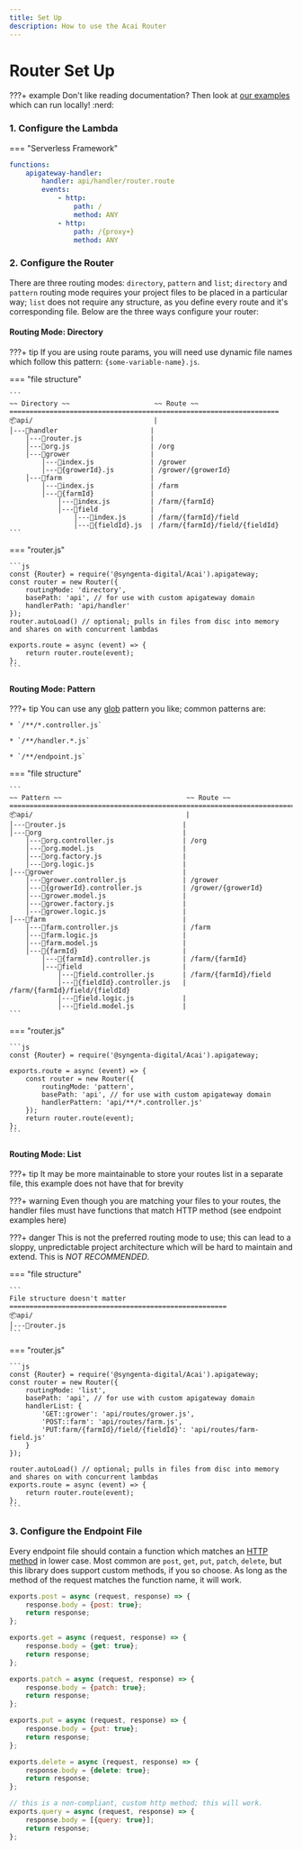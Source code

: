 ```yaml
---
title: Set Up
description: How to use the Acai Router
---
```


# Router Set Up

???+ example
    Don't like reading documentation? Then look at [our examples](https://github.com/syngenta/acai-js-docs/blob/main/examples/apigateway) which can run locally! :nerd:


### 1. Configure the Lambda

=== "Serverless Framework"

```yaml
functions:
    apigateway-handler:
        handler: api/handler/router.route
        events:
            - http:
                path: /
                method: ANY
            - http:
                path: /{proxy+}
                method: ANY    
```

### 2. Configure the Router

There are three routing modes: `directory`, `pattern` and `list`; `directory` and `pattern` routing mode requires your project files to be placed in a particular way; `list` does not require any structure, as you define every route and it's corresponding file. Below are the three ways configure your router:

#### Routing Mode: Directory

???+ tip
    If you are using route params, you will need use dynamic file names which follow this pattern: `{some-variable-name}.js`.

=== "file structure"

    ```
    ~~ Directory ~~                     ~~ Route ~~
    ===================================================================
    📦api/                              |          
    │---📂handler                       |           
        │---📜router.js                 |
        │---📜org.js                    | /org    
        │---📂grower                    |
            │---📜index.js              | /grower
            │---📜{growerId}.js         | /grower/{growerId}
        │---📂farm                      |
            │---📜index.js              | /farm
            │---📂{farmId}              |
                │---📜index.js          | /farm/{farmId}
                │---📂field             |
                    │---📜index.js      | /farm/{farmId}/field
                    │---📜{fieldId}.js  | /farm/{farmId}/field/{fieldId}
    ```

=== "router.js"

    ```js
    const {Router} = require('@syngenta-digital/Acai').apigateway;
    const router = new Router({
        routingMode: 'directory',
        basePath: 'api', // for use with custom apigateway domain
        handlerPath: 'api/handler'
    });
    router.autoLoad() // optional; pulls in files from disc into memory and shares on with concurrent lambdas

    exports.route = async (event) => {
        return router.route(event);
    };
    ```

#### Routing Mode: Pattern

???+ tip
    You can use any [glob](https://en.wikipedia.org/wiki/Glob_(programming)) pattern you like; common patterns are:

    * `/**/*.controller.js`

    * `/**/handler.*.js`

    * `/**/endpoint.js`

=== "file structure"

    ```
    ~~ Pattern ~~                               ~~ Route ~~
    ================================================================================
    📦api/                                      |
    │---📜router.js                             |
    │---📂org                                   |
        │---📜org.controller.js                 | /org
        │---📜org.model.js                      |
        │---📜org.factory.js                    |
        │---📜org.logic.js                      |
    │---📂grower                                |
        │---📜grower.controller.js              | /grower
        │---📜{growerId}.controller.js          | /grower/{growerId}
        │---📜grower.model.js                   |
        │---📜grower.factory.js                 |
        │---📜grower.logic.js                   |
    │---📂farm                                  |
        │---📜farm.controller.js                | /farm
        │---📜farm.logic.js                     |
        │---📜farm.model.js                     |
        │---📂{farmId}                          |
            │---📜{farmId}.controller.js        | /farm/{farmId}
            │---📂field                         |
                │---📜field.controller.js       | /farm/{farmId}/field
                │---📜{fieldId}.controller.js   | /farm/{farmId}/field/{fieldId}
                │---📜field.logic.js            |
                │---📜field.model.js            |
    ```

=== "router.js"

    ```js
    const {Router} = require('@syngenta-digital/Acai').apigateway;

    exports.route = async (event) => {
        const router = new Router({
            routingMode: 'pattern',
            basePath: 'api', // for use with custom apigateway domain
            handlerPattern: 'api/**/*.controller.js'
        });
        return router.route(event);
    };
    ```

#### Routing Mode: List

???+ tip
    It may be more maintainable to store your routes list in a separate file, this example does not have that for brevity

???+ warning
    Even though you are matching your files to your routes, the handler files must have functions that match HTTP method (see endpoint examples here)

???+ danger
    This is not the preferred routing mode to use; this can lead to a sloppy, unpredictable project architecture which will be hard to maintain and extend. This is *NOT RECOMMENDED*.

=== "file structure"

    ```
    File structure doesn't matter
    ======================================================
    📦api/
    │---📜router.js
    ```

=== "router.js"

    ```js
    const {Router} = require('@syngenta-digital/Acai').apigateway;
    const router = new Router({
        routingMode: 'list',
        basePath: 'api', // for use with custom apigateway domain
        handlerList: {
            'GET::grower': 'api/routes/grower.js',
            'POST::farm': 'api/routes/farm.js',
            'PUT:farm/{farmId}/field/{fieldId}': 'api/routes/farm-field.js'
        }
    });

    router.autoLoad() // optional; pulls in files from disc into memory and shares on with concurrent lambdas
    exports.route = async (event) => {
        return router.route(event);
    };
    ```


### 3. Configure the Endpoint File

Every endpoint file should contain a function which matches an [HTTP method](https://developer.mozilla.org/en-US/docs/Web/HTTP/Methods) in lower case. Most common are `post`, `get`, `put`, `patch`, `delete`, but this library does support custom methods, if you so choose. As long as the method of the request matches the function name, it will work.

```js
exports.post = async (request, response) => {
    response.body = {post: true};
    return response;
};

exports.get = async (request, response) => {
    response.body = {get: true};
    return response;
};

exports.patch = async (request, response) => {
    response.body = {patch: true};
    return response;
};

exports.put = async (request, response) => {
    response.body = {put: true};
    return response;
};

exports.delete = async (request, response) => {
    response.body = {delete: true};
    return response;
};

// this is a non-compliant, custom http method; this will work.
exports.query = async (request, response) => {
    response.body = [{query: true}];
    return response;
};
```
